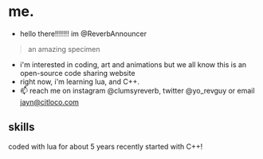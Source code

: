 # me.

- hello there!!!!!!! im @ReverbAnnouncer
> an amazing specimen

- i'm interested in coding, art and animations but we all know this is an open-source code sharing website
- right now, i'm learning lua, and C++.
- 📫 reach me on instagram @clumsyreverb, twitter @yo_revguy or email jayn@citloco.com

## skills
coded with lua for about 5 years recently started with C++!

<!---
ReverbAnnouncer/ReverbAnnouncer is a ✨ special ✨ repository because its `README.md` (this file) appears on your GitHub profile.
You can click the Preview link to take a look at your changes.
--->
